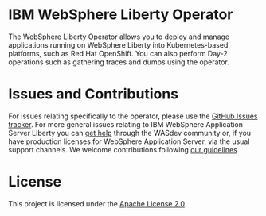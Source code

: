 # IBM WebSphere Liberty Operator

The WebSphere Liberty Operator allows you to deploy and manage applications running on WebSphere Liberty into Kubernetes-based platforms, such as Red Hat OpenShift. You can also perform Day-2 operations such as gathering traces and dumps using the operator.

# Issues and Contributions

For issues relating specifically to the operator, please use the [GitHub Issues tracker](https://github.com/WASdev/websphere-liberty-operator/issues). For more general issues relating to IBM WebSphere Application Server Liberty you can [get help](https://developer.ibm.com/wasdev/help/) through the WASdev community or, if you have production licenses for WebSphere Application Server, via the usual support channels. We welcome contributions following [our guidelines](https://github.com/WASdev/wasdev.github.io/blob/master/CONTRIBUTING.md).

# License

This project is licensed under the [Apache License 2.0](LICENSE).
